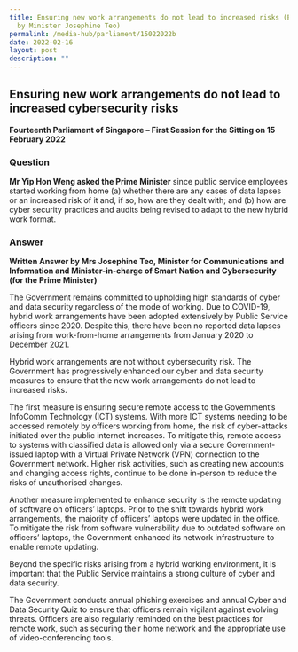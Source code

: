 ```yaml
---
title: Ensuring new work arrangements do not lead to increased risks (PQ Reply
  by Minister Josephine Teo)
permalink: /media-hub/parliament/15022022b
date: 2022-02-16
layout: post
description: ""
---
```

## Ensuring new work arrangements do not lead to increased cybersecurity risks


**Fourteenth Parliament of Singapore – First Session for the Sitting on 15 February 2022**


### Question

**Mr Yip Hon Weng asked the Prime Minister** since public service employees started working from home (a) whether there are any cases of data lapses or an increased risk of it and, if so, how are they dealt with; and (b) how are cyber security practices and audits being revised to adapt to the new hybrid work format.

### Answer


**Written Answer by Mrs Josephine Teo, Minister for Communications and Information and Minister-in-charge of Smart Nation and Cybersecurity (for the Prime Minister)**

The Government remains committed to upholding high standards of cyber and data security regardless of the mode of working. Due to COVID-19, hybrid work arrangements have been adopted extensively by Public Service officers since 2020. Despite this, there have been no reported data lapses arising from work-from-home arrangements from January 2020 to December 2021. 

Hybrid work arrangements are not without cybersecurity risk. The Government has progressively enhanced our cyber and data security measures to ensure that the new work arrangements do not lead to increased risks. 

The first measure is ensuring secure remote access to the Government’s InfoComm Technology (ICT) systems. With more ICT systems needing to be accessed remotely by officers working from home, the risk of cyber-attacks initiated over the public internet increases. To mitigate this, remote access to systems with classified data is allowed only via a secure Government-issued laptop with a Virtual Private Network (VPN) connection to the Government network. Higher risk activities, such as creating new accounts and changing access rights, continue to be done in-person to reduce the risks of unauthorised changes.

Another measure implemented to enhance security is the remote updating of software on officers’ laptops. Prior to the shift towards hybrid work arrangements, the majority of officers’ laptops were updated in the office.  To mitigate the risk from software vulnerability due to outdated software on officers’ laptops, the Government enhanced its network infrastructure to enable remote updating. 

Beyond the specific risks arising from a hybrid working environment, it is important that the Public Service maintains a strong culture of cyber and data security. 

The Government conducts annual phishing exercises and annual Cyber and Data Security Quiz to ensure that officers remain vigilant against evolving threats. Officers are also regularly reminded on the best practices for remote work, such as securing their home network and the appropriate use of video-conferencing tools.
